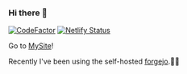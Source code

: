 ### Hi there 👋

[![CodeFactor](https://www.codefactor.io/repository/github/sinsky/sinsky/badge)](https://www.codefactor.io/repository/github/sinsky/sinsky)
[![Netlify Status](https://api.netlify.com/api/v1/badges/a40499b7-5198-452a-a089-9ba673a74454/deploy-status)](https://app.netlify.com/sites/sinsky/deploys)

Go to [MySite](https://sinsky.me)!

Recently I've been using the self-hosted [forgejo](https://codeberg.org/forgejo/forgejo).😶‍🌫️

<!--
**sinsky/sinsky** is a ✨ _special_ ✨ repository because its `README.md` (this file) appears on your GitHub profile.

Here are some ideas to get you started:

- 🔭 I’m currently working on ...
- 🌱 I’m currently learning ...
- 👯 I’m looking to collaborate on ...
- 🤔 I’m looking for help with ...
- 💬 Ask me about ...
- 📫 How to reach me: ...
- 😄 Pronouns: ...
- ⚡ Fun fact: ...
-->
